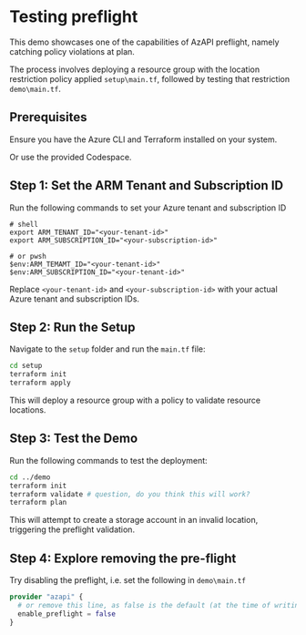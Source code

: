 # Testing preflight

This demo showcases one of the capabilities of AzAPI preflight, namely catching policy violations at plan.

The process involves deploying a resource group with the location restriction policy applied `setup\main.tf`,
followed by testing that restriction `demo\main.tf`.

## Prerequisites

Ensure you have the Azure CLI and Terraform installed on your system.

Or use the provided Codespace.

## Step 1: Set the ARM Tenant and Subscription ID

Run the following commands to set your Azure tenant and subscription ID

```text
# shell
export ARM_TENANT_ID="<your-tenant-id>"
export ARM_SUBSCRIPTION_ID="<your-subscription-id>"

# or pwsh
$env:ARM_TEMAMT_ID="<your-tenant-id>"
$env:ARM_SUBSCRIPTION_ID="<your-tenant-id>"
```

Replace `<your-tenant-id>` and `<your-subscription-id>` with your actual Azure tenant and subscription IDs.

## Step 2: Run the Setup

Navigate to the `setup` folder and run the `main.tf` file:

```bash
cd setup
terraform init
terraform apply
```

This will deploy a resource group with a policy to validate resource locations.

## Step 3: Test the Demo

Run the following commands to test the deployment:

```bash
cd ../demo
terraform init
terraform validate # question, do you think this will work?
terraform plan
```

This will attempt to create a storage account in an invalid location, triggering the preflight validation.

## Step 4: Explore removing the pre-flight

Try disabling the preflight, i.e. set the following in `demo\main.tf`

```terraform
provider "azapi" {
  # or remove this line, as false is the default (at the time of writing)
  enable_preflight = false
}
```
